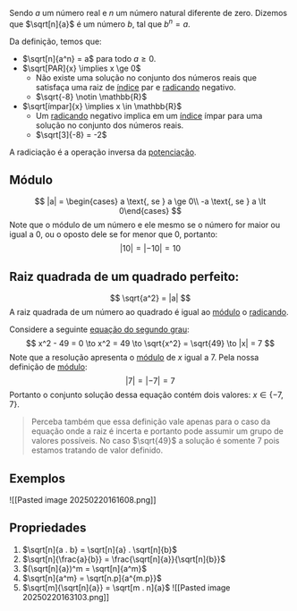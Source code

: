 Sendo $a$ um número real e $n$ um número natural diferente de zero. Dizemos que $\sqrt[n]{a}$ é um número $b$, tal que $b^n = a$.

Da definição, temos que:
- $\sqrt[n]{a^n} = a$ para todo $a \ge 0$.
- $\sqrt[PAR]{x} \implies x \ge 0$
	- Não existe uma solução no conjunto dos números reais que satisfaça uma raiz de [índice](Termos%20gerais.md#Índice%20da%20raiz) par e [radicando](Termos%20gerais.md#Radicando%20da%20raiz) negativo.
	- $\sqrt{-8} \notin \mathbb{R}$
- $\sqrt[ímpar]{x} \implies x \in \mathbb{R}$
	- Um [radicando](Termos%20gerais.md#Radicando%20da%20raiz) negativo implica em um [índice](Termos%20gerais.md#Índice%20da%20raiz) ímpar para uma solução no conjunto dos números reais.
	- $\sqrt[3]{-8} = -2$

A radiciação é a operação inversa da [potenciação](Potenciação.md).
## Módulo
$$
|a| = \begin{cases} a \text{, se } a \ge 0\\ -a \text{, se } a \lt 0\end{cases}
$$
Note que o módulo de um número e ele mesmo se o número for maior ou igual a 0, ou o oposto dele se for menor que 0, portanto:
$$
|10| = |-10| = 10
$$
## Raiz quadrada de um quadrado perfeito:
$$
\sqrt{a^2} = |a|
$$
A raiz quadrada de um número ao quadrado é igual ao [módulo](#Módulo) o [radicando](Termos%20gerais.md#Radicando%20da%20raiz).

Considere a seguinte [equação do segundo grau](Equação%20do%20segundo%20grau.md):
$$
x^2 - 49 = 0 \to x^2 = 49 \to \sqrt{x^2} = \sqrt{49} \to |x| = 7
$$
Note que a resolução apresenta o [módulo](#Módulo) de $x$ igual a $7$.
Pela nossa definição de [módulo](#Módulo):
$$
|7| = |-7| = 7
$$
Portanto o conjunto solução dessa equação contém dois valores: $x \in \lbrace{-7,7\rbrace}$.

> Perceba também que essa definição vale apenas para o caso da equação onde a raiz é incerta e portanto pode assumir um grupo de valores possíveis.
> No caso $\sqrt{49}$ a solução é somente $7$ pois estamos tratando de valor definido.
## Exemplos
![[Pasted image 20250220161608.png]]
## Propriedades
1. $\sqrt[n]{a . b} = \sqrt[n]{a} . \sqrt[n]{b}$
2. $\sqrt[n]{\frac{a}{b}} = \frac{\sqrt[n]{a}}{\sqrt[n]{b}}$
3. $(\sqrt[n]{a})^m = \sqrt[n]{a^m}$
4. $\sqrt[n]{a^m} = \sqrt[n.p]{a^{m.p}}$
5. $\sqrt[m]{\sqrt[n]{a}} = \sqrt[m . n]{a}$
![[Pasted image 20250220163103.png]]